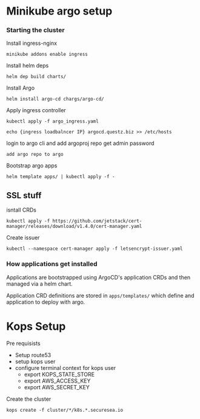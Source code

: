# Minikube argo setup

### Starting the cluster
Install ingress-nginx
```
minikube addons enable ingress
```

Install helm deps
```
helm dep build charts/
```

Install Argo
```
helm install argo-cd chargs/argo-cd/
```

Apply ingress controller
```
kubectl apply -f argo_ingress.yaml
```
```
echo {ingress loadbalncer IP} argocd.questz.biz >> /etc/hosts
```

login to argo cli and add argoproj repo 
get admin password
```
add argo repo to argo
```

Bootstrap argo apps
```
helm template apps/ | kubectl apply -f -
```

## SSL stuff
isntall CRDs
```
kubectl apply -f https://github.com/jetstack/cert-manager/releases/download/v1.4.0/cert-manager.yaml
```
Create issuer
```
kubectl --namespace cert-manager apply -f letsencrypt-issuer.yaml
```

### How applications get installed
Applications are bootstrapped using ArgoCD's application CRDs and then managed via a helm chart. 

Application CRD definitions are stored in `apps/templates/` which define and application to deploy with argo. 

# Kops Setup

Pre requisists
- Setup route53 
- setup kops user
- configure terminal context for kops user
    - export KOPS_STATE_STORE
    - export AWS_ACCESS_KEY
    - export AWS_SECRET_KEY 
  
Create the cluster
```
kops create -f cluster/*/k8s.*.securesea.io
```